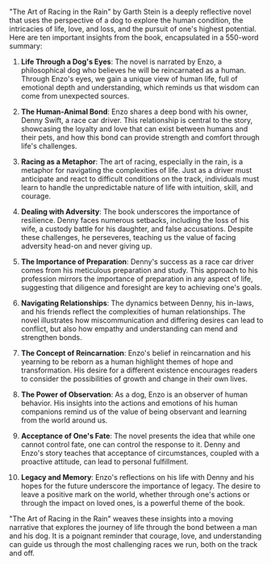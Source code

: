 "The Art of Racing in the Rain" by Garth Stein is a deeply reflective novel that uses the perspective of a dog to explore the human condition, the intricacies of life, love, and loss, and the pursuit of one's highest potential. Here are ten important insights from the book, encapsulated in a 550-word summary:

1. **Life Through a Dog's Eyes**: The novel is narrated by Enzo, a philosophical dog who believes he will be reincarnated as a human. Through Enzo's eyes, we gain a unique view of human life, full of emotional depth and understanding, which reminds us that wisdom can come from unexpected sources.

2. **The Human-Animal Bond**: Enzo shares a deep bond with his owner, Denny Swift, a race car driver. This relationship is central to the story, showcasing the loyalty and love that can exist between humans and their pets, and how this bond can provide strength and comfort through life's challenges.

3. **Racing as a Metaphor**: The art of racing, especially in the rain, is a metaphor for navigating the complexities of life. Just as a driver must anticipate and react to difficult conditions on the track, individuals must learn to handle the unpredictable nature of life with intuition, skill, and courage.

4. **Dealing with Adversity**: The book underscores the importance of resilience. Denny faces numerous setbacks, including the loss of his wife, a custody battle for his daughter, and false accusations. Despite these challenges, he perseveres, teaching us the value of facing adversity head-on and never giving up.

5. **The Importance of Preparation**: Denny's success as a race car driver comes from his meticulous preparation and study. This approach to his profession mirrors the importance of preparation in any aspect of life, suggesting that diligence and foresight are key to achieving one's goals.

6. **Navigating Relationships**: The dynamics between Denny, his in-laws, and his friends reflect the complexities of human relationships. The novel illustrates how miscommunication and differing desires can lead to conflict, but also how empathy and understanding can mend and strengthen bonds.

7. **The Concept of Reincarnation**: Enzo's belief in reincarnation and his yearning to be reborn as a human highlight themes of hope and transformation. His desire for a different existence encourages readers to consider the possibilities of growth and change in their own lives.

8. **The Power of Observation**: As a dog, Enzo is an observer of human behavior. His insights into the actions and emotions of his human companions remind us of the value of being observant and learning from the world around us.

9. **Acceptance of One's Fate**: The novel presents the idea that while one cannot control fate, one can control the response to it. Denny and Enzo's story teaches that acceptance of circumstances, coupled with a proactive attitude, can lead to personal fulfillment.

10. **Legacy and Memory**: Enzo's reflections on his life with Denny and his hopes for the future underscore the importance of legacy. The desire to leave a positive mark on the world, whether through one's actions or through the impact on loved ones, is a powerful theme of the book.

"The Art of Racing in the Rain" weaves these insights into a moving narrative that explores the journey of life through the bond between a man and his dog. It is a poignant reminder that courage, love, and understanding can guide us through the most challenging races we run, both on the track and off.